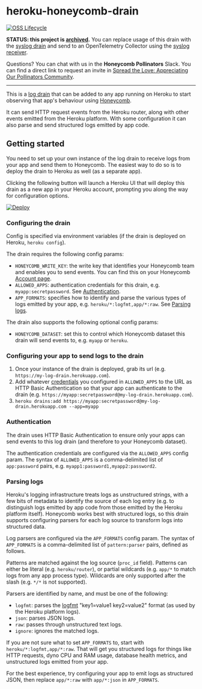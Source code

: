 # heroku-honeycomb-drain

[![OSS Lifecycle](https://img.shields.io/osslifecycle/honeycombio/heroku-honeycomb-drain)](https://github.com/honeycombio/home/blob/main/honeycomb-oss-lifecycle-and-practices.md)

**STATUS: this project is [archived](https://github.com/honeycombio/home/blob/main/honeycomb-oss-lifecycle-and-practices.md).** You can replace usage of this drain with the [syslog drain](https://devcenter.heroku.com/articles/log-drains#syslog-drains) and send to an OpenTelemetry Collector using the [syslog receiver](https://github.com/open-telemetry/opentelemetry-collector-contrib/tree/main/receiver/syslogreceiver).

Questions? You can chat with us in the **Honeycomb Pollinators** Slack. You can find a direct link to request an invite in [Spread the Love: Appreciating Our Pollinators Community](https://www.honeycomb.io/blog/spread-the-love-appreciating-our-pollinators-community/).

---

This is a [log drain](https://devcenter.heroku.com/articles/log-drains) that can be added to any app running on Heroku to start observing that app's behaviour using [Honeycomb](https://honeycomb.io/).

It can send HTTP request events from the Heroku router, along with other events emitted from the Heroku platform. With some configuration it can also parse and send structured logs emitted by app code.

## Getting started

You need to set up your own instance of the log drain to receive logs from your app and send them to Honeycomb. The easiest way to do so is to deploy the drain to Heroku as well (as a separate app).

Clicking the following button will launch a Heroku UI that will deploy this drain as a new app in your Heroku account, prompting you along the way for configuration options.

[![Deploy](https://www.herokucdn.com/deploy/button.svg)](https://heroku.com/deploy?template=https://github.com/dreid/heroku-honeycomb-drain)

### Configuring the drain

Config is specified via environment variables (if the drain is deployed on Heroku, `heroku config`).

The drain requires the following config params:

 * `HONEYCOMB_WRITE_KEY`: the write key that identifies your Honeycomb team and enables you to send events. You can find this on your Honeycomb [Account page](https://ui.honeycomb.io/account).
 * `ALLOWED_APPS`: authentication credentials for this drain, e.g. `myapp:secretpassword`. See [Authentication](#authentication).
 * `APP_FORMATS`: specifies how to identify and parse the various types of logs emitted by your app, e.g. `heroku/*:logfmt,app/*:raw`. See [Parsing logs](#parsing-logs).

The drain also supports the following optional config params:

 * `HONEYCOMB_DATASET`: set this to control which Honeycomb dataset this drain will send events to, e.g. `myapp` or `heroku`.

### Configuring your app to send logs to the drain

1. Once your instance of the drain is deployed, grab its url (e.g. `https://my-log-drain.herokuapp.com`).
2. Add whatever [credentials](#authentication) you configured in `ALLOWED_APPS` to the URL as HTTP Basic Authentication so that your app can authenticate to the drain (e.g. `https://myapp:secretpassword@my-log-drain.herokuapp.com`).
3. `heroku drains:add https://myapp:secretpassword@my-log-drain.herokuapp.com --app=myapp`

### Authentication

The drain uses HTTP Basic Authentication to ensure only your apps can send events to this log drain (and therefore to your Honeycomb dataset).

The authentication credentials are configured via the `ALLOWED_APPS` config param. The syntax of `ALLOWED_APPS` is a comma-delimited list of `app:password` pairs, e.g. `myapp1:password1,myapp2:password2`.

### Parsing logs

Heroku's logging infrastructure treats logs as unstructured strings, with a few bits of metadata to identify the source of each log entry (e.g. to distinguish logs emitted by app code from those emitted by the Heroku platform itself). Honeycomb works best with structured logs, so this drain supports configuring parsers for each log source to transform logs into structured data.

Log parsers are configured via the `APP_FORMATS` config param. The syntax of `APP_FORMATS` is a comma-delimited list of `pattern:parser` pairs, defined as follows.

Patterns are matched against the log source (`proc_id` field). Patterns can either be literal (e.g. `heroku/router`), or partial wildcards (e.g. `app/*` to match logs from any app process type). Wildcards are only supported after the slash (e.g. `*/*` is not supported).

Parsers are identified by name, and must be one of the following:

 * `logfmt`: parses the [logfmt](https://brandur.org/logfmt) "key1=value1 key2=value2" format (as used by the Heroku platform logs).
 * `json`: parses JSON logs.
 * `raw`: passes through unstructured text logs.
 * `ignore`: ignores the matched logs.

If you are not sure what to set `APP_FORMATS` to, start with `heroku/*:logfmt,app/*:raw`. That will get you structured logs for things like HTTP requests, dyno CPU and RAM usage, database health metrics, and unstructured logs emitted from your app.

For the best experience, try configuring your app to emit logs as structured JSON, then replace `app/*:raw` with `app/*:json` in `APP_FORMATS`.
